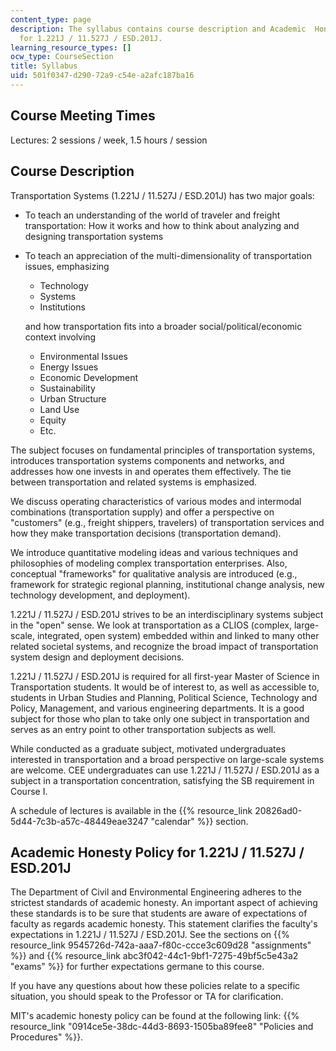 ```yaml
---
content_type: page
description: The syllabus contains course description and Academic  Honesty Policy
  for 1.221J / 11.527J / ESD.201J.
learning_resource_types: []
ocw_type: CourseSection
title: Syllabus
uid: 501f0347-d290-72a9-c54e-a2afc187ba16
---
```


Course Meeting Times
--------------------

Lectures: 2 sessions / week, 1.5 hours / session

Course Description
------------------

Transportation Systems (1.221J / 11.527J / ESD.201J) has two major goals:

*   To teach an understanding of the world of traveler and freight transportation: How it works and how to think about analyzing and designing transportation systems
*   To teach an appreciation of the multi-dimensionality of transportation issues, emphasizing
    
    *   Technology
    *   Systems
    *   Institutions
    
      
    and how transportation fits into a broader social/political/economic context involving  
      
    *   Environmental Issues
    *   Energy Issues
    *   Economic Development
    *   Sustainability
    *   Urban Structure
    *   Land Use
    *   Equity
    *   Etc.

The subject focuses on fundamental principles of transportation systems, introduces transportation systems components and networks, and addresses how one invests in and operates them effectively. The tie between transportation and related systems is emphasized.

We discuss operating characteristics of various modes and intermodal combinations (transportation supply) and offer a perspective on "customers" (e.g., freight shippers, travelers) of transportation services and how they make transportation decisions (transportation demand).

We introduce quantitative modeling ideas and various techniques and philosophies of modeling complex transportation enterprises. Also, conceptual "frameworks" for qualitative analysis are introduced (e.g., framework for strategic regional planning, institutional change analysis, new technology development, and deployment).

1.221J / 11.527J / ESD.201J strives to be an interdisciplinary systems subject in the "open" sense. We look at transportation as a CLIOS (complex, large-scale, integrated, open system) embedded within and linked to many other related societal systems, and recognize the broad impact of transportation system design and deployment decisions.

1.221J / 11.527J / ESD.201J is required for all first-year Master of Science in Transportation students. It would be of interest to, as well as accessible to, students in Urban Studies and Planning, Political Science, Technology and Policy, Management, and various engineering departments. It is a good subject for those who plan to take only one subject in transportation and serves as an entry point to other transportation subjects as well.

While conducted as a graduate subject, motivated undergraduates interested in transportation and a broad perspective on large-scale systems are welcome. CEE undergraduates can use 1.221J / 11.527J / ESD.201J as a subject in a transportation concentration, satisfying the SB requirement in Course I.

A schedule of lectures is available in the {{% resource_link 20826ad0-5d44-7c3b-a57c-48449eae3247 "calendar" %}} section.

Academic Honesty Policy for 1.221J / 11.527J / ESD.201J
-------------------------------------------------------

The Department of Civil and Environmental Engineering adheres to the strictest standards of academic honesty. An important aspect of achieving these standards is to be sure that students are aware of expectations of faculty as regards academic honesty. This statement clarifies the faculty's expectations in 1.221J / 11.527J / ESD.201J. See the sections on {{% resource_link 9545726d-742a-aaa7-f80c-ccce3c609d28 "assignments" %}} and {{% resource_link abc3f042-44c1-9bf1-7275-49bf5c5e43a2 "exams" %}} for further expectations germane to this course.

If you have any questions about how these policies relate to a specific situation, you should speak to the Professor or TA for clarification.

MIT's academic honesty policy can be found at the following link: {{% resource_link "0914ce5e-38dc-44d3-8693-1505ba89fee8" "Policies and Procedures" %}}.